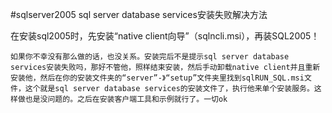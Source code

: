 #sqlserver2005 sql server database services安装失败解决方法

在安装sql2005时，先安装“native client向导”（sqlncli.msi），再装SQL2005！

    如果你不幸没有那么做的话，也没关系。安装完后不是提示sql server database services安装失败吗，那好不管他，照样结束安装，然后手动卸载native client并且重新安装他，然后在你的安装文件夹的“server”-》“setup”文件夹里找到sqlRUN_SQL.msi文件，这个就是sql server database services的安装文件了，执行他来单个安装服务。这样做也是没问题的。之后在安装客户端工具和示例就行了。一切ok
